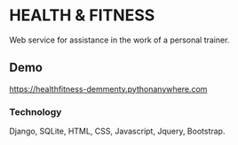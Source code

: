 # HEALTH & FITNESS

Web service for assistance in the work of a personal trainer.


## Demo

https://healthfitness-demmenty.pythonanywhere.com


### Technology

Django, SQLite, HTML, CSS, Javascript, Jquery, Bootstrap.
